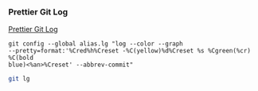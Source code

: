 ### Prettier Git Log

[Prettier Git Log](https://coderwall.com/p/euwpig/a-better-git-log)

```
git config --global alias.lg "log --color --graph
--pretty=format:'%Cred%h%Creset -%C(yellow)%d%Creset %s %Cgreen(%cr) %C(bold
blue)<%an>%Creset' --abbrev-commit"
```

```bash
git lg
```
